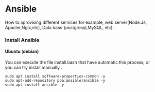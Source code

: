 # Ansible
How to aprovising different services for example, web server(Node.Js, Apache,Ngix,etc), Data base (postgresql,MySQL, etc).

### Install Ansible 

#### Ubuntu (debian)

You can execute the file install.bash that have automatic this process, or you can try install manually .

~~~
sudo apt install software-properties-common -y
sudo apt-add-repository ppa:ansible/ansible -y
sudo apt install ansible -y
~~~
